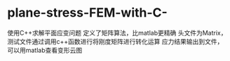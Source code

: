 # plane-stress-FEM-with-C-
使用C++求解平面应变问题
定义了矩阵算法，比matlab更精确
头文件为Matrix，测试文件通过调用c++函数进行将刚度矩阵进行转化运算
应力结果输出到文件，可以用matlab查看变形云图

